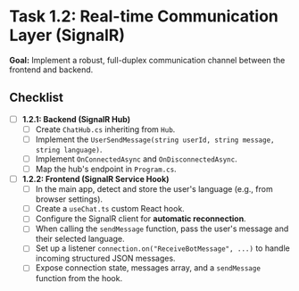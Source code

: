 # Task 1.2: Real-time Communication Layer (SignalR)

**Goal:** Implement a robust, full-duplex communication channel between the frontend and backend.

## Checklist

- [ ] **1.2.1: Backend (SignalR Hub)**
  - [ ] Create `ChatHub.cs` inheriting from `Hub`.
  - [ ] Implement the `UserSendMessage(string userId, string message, string language)`.
  - [ ] Implement `OnConnectedAsync` and `OnDisconnectedAsync`.
  - [ ] Map the hub's endpoint in `Program.cs`.
- [ ] **1.2.2: Frontend (SignalR Service Hook)**
  - [ ] In the main app, detect and store the user's language (e.g., from browser settings).
  - [ ] Create a `useChat.ts` custom React hook.
  - [ ] Configure the SignalR client for **automatic reconnection**.
  - [ ] When calling the `sendMessage` function, pass the user's message and their selected language.
  - [ ] Set up a listener `connection.on("ReceiveBotMessage", ...)` to handle incoming structured JSON messages.
  - [ ] Expose connection state, messages array, and a `sendMessage` function from the hook. 